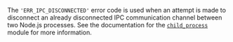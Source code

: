 
The `'ERR_IPC_DISCONNECTED'` error code is used when an attempt is made to
disconnect an already disconnected IPC communication channel between two
Node.js processes. See the documentation for the
[`child_process`](child_process.html) module for more information.

<a id="ERR_IPC_ONE_PIPE"></a>
